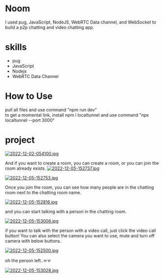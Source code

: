 # Noom

I used pug, JavaScript, NodeJS, WebRTC Data channel, and WebSocket to build a p2p chatting and video chatting app.

# skills
- pug
- JavaScript
- Nodejs
- WebRTC Data Channel
# How to Use
pull all files and use command "npm run dev"<br>
to get a momental link, install npm i localtunnel and use command "npx localtunnel --port 3000"
# project

[![2022-12-02-054100.jpg](https://i.postimg.cc/qBsB117c/2022-12-02-054100.jpg)](https://postimg.cc/7bLy6M0b)

And if you want to create a room, you can create a room, or you can join the room already exists.
[![2022-12-05-152737.jpg](https://i.postimg.cc/RVGSBqKN/2022-12-05-152737.jpg)](https://postimg.cc/HVcD0YSg)

[![2022-12-05-152753.jpg](https://i.postimg.cc/YSLMY3VW/2022-12-05-152753.jpg)](https://postimg.cc/5HJhMwf4)

Once you join the room, you can see how many people are in the chatting room next to the chatting room name.

[![2022-12-05-152816.jpg](https://i.postimg.cc/WbpVXjCj/2022-12-05-152816.jpg)](https://postimg.cc/ThsBP8TH)

and you can start talking with a person in the chatting room.

[![2022-12-05-153006.jpg](https://i.postimg.cc/vZcswhGN/2022-12-05-153006.jpg)](https://postimg.cc/xXD7KKJv)

if you want to talk with the person with a video call, just click the video call button!
You can also select the camera you want to use, mute and turn off camera with below buttons.

[![2022-12-05-152500.jpg](https://i.postimg.cc/28yJ15gq/2022-12-05-152500.jpg)](https://postimg.cc/mtxVqTLR)


oh the person left..ㅠㅠ

[![2022-12-05-153028.jpg](https://i.postimg.cc/kXRsrRky/2022-12-05-153028.jpg)](https://postimg.cc/svy77xfB)
